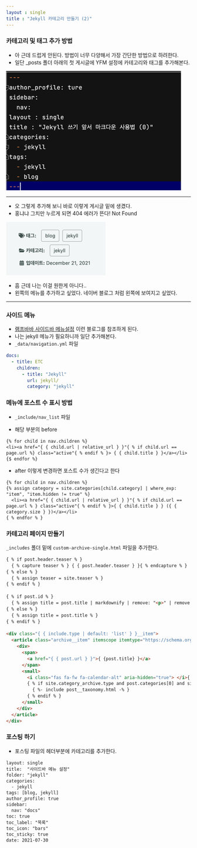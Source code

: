 ```yaml
---
layout : single
title : "Jekyll 카테고리 만들기 (2)"
---
```


### 카테고리 및 태그 추가 방법

- 아 근데 드럽게 안된다. 방법이 너무 다양해서 가장 간단한 방법으로 하려한다.
- 일단 _posts 폴더 아래의 첫 게시글에 YFM 설정에 카테고리와 태그를 추가해본다.
   
![img.png](../assets/images/2307/05-1.png)

***

- 오 그렇게 추가해 보니 바로 이렇게 게시글 밑에 생겼다.
- 홍냐냐 그치만 누르게 되면 404 에러가 뜬다! Not Found
   
![img.png](../assets/images/2307/05-2.png)


- 흠 근데 나는 이걸 원한게 아니다..
- 왼쪽의 메뉴를 추가하고 싶었다. 네이버 블로그 처럼 왼쪽에 보여지고 싶었다.

*** 

### 사이드 메뉴 

- [램프바바 사이드바 메뉴설정](https://apit.dev/jekyll/minimal-mistakes-side-bar/) 이런 블로그를 참조하게 된다.
- 나는 jekyll 메뉴가 필요하니까 일단 추가해본다. 
- `_data/navigation.yml` 파일
~~~yaml
docs:
  - title: ETC
    children:
      - title: "Jekyll"
        url: jekyll/
        category: "jekyll"

~~~

### 메뉴에 포스트 수 표시 방법

- `_include/nav_list` 파일 

- 해당 부분의 before
~~~
{% for child in nav.children %}
<li><a href="{ { child.url | relative_url } }"{ % if child.url == page.url %} class="active"{ % endif % }> { { child.title } }</a></li>
{$ endfor %}
~~~

- after 이렇게 변경하면 포스트 수가 생긴다고 한다
~~~
{% for child in nav.children %}
{% assign category = site.categories[child.category] | where_exp: "item", "item.hidden != true" %}
  <li><a href="{ { child.url | relative_url } }"{ % if child.url == page.url % } class="active"{ % endif % }>{ { child.title } } ({ { category.size } })</a></li>
{ % endfor % }
~~~

### 카테고리 페이지 만들기

`_includes` 폴더 밑에 `custom-archive-single.html` 파일을 추가한다.
```html
{ % if post.header.teaser % }
  { % capture teaser % } { { post.header.teaser } }{ % endcapture % }
{ % else % }
  { % assign teaser = site.teaser % }
{ % endif % }

{ % if post.id % }
  { % assign title = post.title | markdownify | remove: "<p>" | remove: "</p>" % }
{ % else % }
  { % assign title = post.title % }
{ % endif % }

<div class="{ { include.type | default: 'list' } }__item">
  <article class="archive__item" itemscope itemtype="https://schema.org/CreativeWork">
    <div>
      <span>
        <a href="{ { post.url } }">{ {post.title} }</a>
      </span>
      <small> 
        <i class="fas fa-fw fa-calendar-alt" aria-hidden="true"> </i>{ { post.date | date: " %Y.%m.%d" } }
        { % if site.category_archive.type and post.categories[0] and site.tag_archive.type and post.tags[0] % }
          { %- include post__taxonomy.html -% }
        { % endif % }
      </small>
    </div>
  </article>
</div>
```

### 포스팅 하기

- 포스팅 파일의 헤더부분에 카테고리를 추가한다.
~~~
layout: single
title:  "사이드바 메뉴 설정"
folder: "jekyll"
categories:
  - jekyll
tags: [blog, jekyll]
author_profile: true
sidebar:
  nav: "docs"
toc: true
toc_label: "목록"
toc_icon: "bars"
toc_sticky: true
date: 2021-07-30
~~~